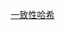 
<!-- 
Paxos算法原理
https://www.cnblogs.com/rickiyang/p/11074192.html
Raft协议
https://mp.weixin.qq.com/s/Voyq4Y7IfEXN6sZiVSoCEw
Raft实战系列，集群成员如何变更？日志怎么压缩？ 
https://mp.weixin.qq.com/s/4g0jR_shCIpjBprap3BExg
2PC、3PC、Paxos、Raft、ZAB、NWR
https://mp.weixin.qq.com/s/-Vi-LHxkpziPt3T7ZD25UA

-->

&emsp; [一致性哈希](/docs/microService/thinking/分布式算法-consistent.md)  